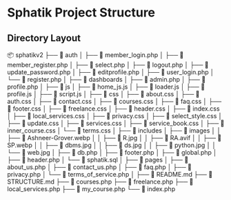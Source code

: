 # Sphatik Project Structure

## Directory Layout

📦 sphatikv2
├── 📂 auth
│ ├── 📜 member_login.php
│ ├── 📜 member_register.php
│ ├── 📜 select.php
│ ├── 📜 logout.php
│ ├── 📜 update_password.php
│ ├── 📜 editprofile.php
│ ├── 📜 user_login.php
│ └── 📜 register.php
│
├── 📂 dashboards
│ ├── 📜 admin.php
│ ├── 📜 profile.php
│
├── 📂 js
│ ├── 📜 home_js.js
│ ├── 📜 loader.js
│ ├── 📜 profile.js
│ ├── 📜 script.js
│
├── 📂 css
│ ├── 📜 about.css
│ ├── 📜 auth.css
│ ├── 📜 contact.css
│ ├── 📜 courses.css
│ ├── 📜 faq.css
│ ├── 📜 footer.css
│ ├── 📜 freelance.css
│ ├── 📜 header.css
│ ├── 📜 index.css
│ ├── 📜 local_services.css
│ ├── 📜 privacy.css
│ ├── 📜 select_style.css
│ ├── 📜 update.css
│ ├── 📜 services.css
│ ├── 📜 service_book.css
│ ├── 📜 inner_course.css
│ └── 📜 terms.css
│
├── 📂 includes
│ ├── 📂 images
│ │ ├── 📜 Ashneer-Grover.webp
│ │ ├── 📜 R.jpg
│ │ ├── 📜 RA.avif
│ │ ├── 📜 SP.webp
│ │ ├── 📜 dbms.jpg
│ │ ├── 📜 ds.jpg
│ │ ├── 📜 python.jpg
│ │ └── 📜 web.jpg
│ ├── 📜 db.php
│ ├── 📜 footer.php
│ ├── 📜 global.php
│ ├── 📜 header.php
│ └── 📜 sphatik.sql
│
├── 📂 pages
│ ├── 📜 about_us.php
│ ├── 📜 contact_us.php
│ ├── 📜 faq.php
│ ├── 📜 privacy.php
│ └── 📜 terms_of_service.php
│
├── 📜 README.md
├── 📜 STRUCTURE.md
├── 📜 courses.php
├── 📜 freelance.php
├── 📜 local_services.php
├── 📜 my_course.php
└── 📜 index.php
